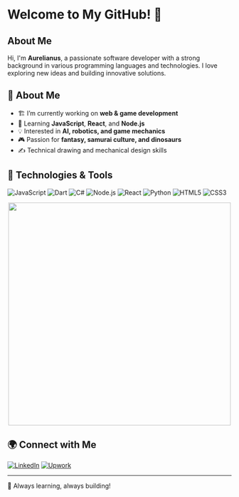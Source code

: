 
# Welcome to My GitHub! 🐉

## About Me
Hi, I'm **Aurelianus**, a passionate software developer with a strong background in various programming languages and technologies. I love exploring new ideas and building innovative solutions.

## 🧐 About Me  
- 🏗️ I’m currently working on **web & game development**  
- 🌱 Learning **JavaScript**, **React**, and **Node.js**  
- 💡 Interested in **AI, robotics, and game mechanics**  
- 🎮 Passion for **fantasy, samurai culture, and dinosaurs**  
- ✍️ Technical drawing and mechanical design skills  

## 🔧 Technologies & Tools

![JavaScript](https://img.shields.io/badge/-JavaScript-F7DF1E?style=flat-square&logo=javascript&logoColor=black)
![Dart](https://img.shields.io/badge/-Dart-0175C2?style=flat-square&logo=dart&logoColor=white)
![C#](https://img.shields.io/badge/-C%23-239120?style=flat-square&logo=c-sharp&logoColor=white)
![Node.js](https://img.shields.io/badge/-Node.js-339933?style=flat-square&logo=node.js&logoColor=white)
![React](https://img.shields.io/badge/-React-61DAFB?style=flat-square&logo=react&logoColor=black)
![Python](https://img.shields.io/badge/-Python-3776AB?style=flat-square&logo=python&logoColor=white)
![HTML5](https://img.shields.io/badge/-HTML5-E34F26?style=flat-square&logo=html5&logoColor=white)
![CSS3](https://img.shields.io/badge/-CSS3-1572B6?style=flat-square&logo=css3)

<p align="center">  
  <img src="https://private-user-images.githubusercontent.com/133513450/422010291-b6454b2d-3712-4b20-982e-6d051dd8115b.png?jwt=eyJhbGciOiJIUzI1NiIsInR5cCI6IkpXVCJ9.eyJpc3MiOiJnaXRodWIuY29tIiwiYXVkIjoicmF3LmdpdGh1YnVzZXJjb250ZW50LmNvbSIsImtleSI6ImtleTUiLCJleHAiOjE3NDE4MDEyMTUsIm5iZiI6MTc0MTgwMDkxNSwicGF0aCI6Ii8xMzM1MTM0NTAvNDIyMDEwMjkxLWI2NDU0YjJkLTM3MTItNGIyMC05ODJlLTZkMDUxZGQ4MTE1Yi5wbmc_WC1BbXotQWxnb3JpdGhtPUFXUzQtSE1BQy1TSEEyNTYmWC1BbXotQ3JlZGVudGlhbD1BS0lBVkNPRFlMU0E1M1BRSzRaQSUyRjIwMjUwMzEyJTJGdXMtZWFzdC0xJTJGczMlMkZhd3M0X3JlcXVlc3QmWC1BbXotRGF0ZT0yMDI1MDMxMlQxNzM1MTVaJlgtQW16LUV4cGlyZXM9MzAwJlgtQW16LVNpZ25hdHVyZT1kNWJjNTI3ZGFjNjdmNWFkZTllZjliYjI5MjlmYTk0NTMzN2Q3Yzg3NzMxM2ZiMDM2YTEyODIyNDU1MGQyZGJlJlgtQW16LVNpZ25lZEhlYWRlcnM9aG9zdCJ9.DyfAkWIlsP2rXu1_jtxSGfrnnjsYWMgGow1fU3on-w4" width="500px"/>  
</p>


## 🌍 Connect with Me

[![LinkedIn](https://img.shields.io/badge/-LinkedIn-0077B5?style=flat-square&logo=linkedin&logoColor=white)](https://www.linkedin.com/in/orhun-ta%C5%9F-469696203/)
[![Upwork](https://img.shields.io/badge/-Upwork-6FDA44?style=flat-square&logo=upwork&logoColor=white)](https://www.upwork.com/freelancers/~010d7fbf66c19efb1d)

---
🚀 Always learning, always building!
